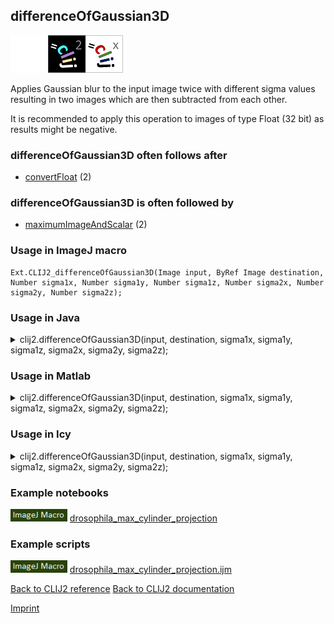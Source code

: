 ## differenceOfGaussian3D
<img src="images/mini_empty_logo.png"/><img src="images/mini_clij2_logo.png"/><img src="images/mini_clijx_logo.png"/>

Applies Gaussian blur to the input image twice with different sigma values resulting in two images which are then subtracted from each other.

It is recommended to apply this operation to images of type Float (32 bit) as results might be negative.

### differenceOfGaussian3D often follows after
* <a href="reference_convertFloat">convertFloat</a> (2)


### differenceOfGaussian3D is often followed by
* <a href="reference_maximumImageAndScalar">maximumImageAndScalar</a> (2)


### Usage in ImageJ macro
```
Ext.CLIJ2_differenceOfGaussian3D(Image input, ByRef Image destination, Number sigma1x, Number sigma1y, Number sigma1z, Number sigma2x, Number sigma2y, Number sigma2z);
```




### Usage in Java


<details>

<summary>
clij2.differenceOfGaussian3D(input, destination, sigma1x, sigma1y, sigma1z, sigma2x, sigma2y, sigma2z);
</summary>
<pre class="highlight">// init CLIJ and GPU
import net.haesleinhuepf.clij2.CLIJ2;
import net.haesleinhuepf.clij.clearcl.ClearCLBuffer;
CLIJ2 clij2 = CLIJ2.getInstance();

// get input parameters
ClearCLBuffer input = clij2.push(inputImagePlus);
destination = clij2.create(input);
float sigma1x = 1.0;
float sigma1y = 2.0;
float sigma1z = 3.0;
float sigma2x = 4.0;
float sigma2y = 5.0;
float sigma2z = 6.0;
</pre>

<pre class="highlight">
// Execute operation on GPU
clij2.differenceOfGaussian3D(input, destination, sigma1x, sigma1y, sigma1z, sigma2x, sigma2y, sigma2z);
</pre>

<pre class="highlight">
//show result
destinationImagePlus = clij2.pull(destination);
destinationImagePlus.show();

// cleanup memory on GPU
clij2.release(input);
clij2.release(destination);
</pre>

</details>





### Usage in Matlab


<details>

<summary>
clij2.differenceOfGaussian3D(input, destination, sigma1x, sigma1y, sigma1z, sigma2x, sigma2y, sigma2z);
</summary>
<pre class="highlight">% init CLIJ and GPU
clij2 = init_clatlab();

% get input parameters
input = clij2.pushMat(input_matrix);
destination = clij2.create(input);
sigma1x = 1.0;
sigma1y = 2.0;
sigma1z = 3.0;
sigma2x = 4.0;
sigma2y = 5.0;
sigma2z = 6.0;
</pre>

<pre class="highlight">
% Execute operation on GPU
clij2.differenceOfGaussian3D(input, destination, sigma1x, sigma1y, sigma1z, sigma2x, sigma2y, sigma2z);
</pre>

<pre class="highlight">
% show result
destination = clij2.pullMat(destination)

% cleanup memory on GPU
clij2.release(input);
clij2.release(destination);
</pre>

</details>





### Usage in Icy


<details>

<summary>
clij2.differenceOfGaussian3D(input, destination, sigma1x, sigma1y, sigma1z, sigma2x, sigma2y, sigma2z);
</summary>
<pre class="highlight">// init CLIJ and GPU
importClass(net.haesleinhuepf.clicy.CLICY);
importClass(Packages.icy.main.Icy);

clij2 = CLICY.getInstance();

// get input parameters
input_sequence = getSequence();
input = clij2.pushSequence(input_sequence);
destination = clij2.create(input);
sigma1x = 1.0;
sigma1y = 2.0;
sigma1z = 3.0;
sigma2x = 4.0;
sigma2y = 5.0;
sigma2z = 6.0;
</pre>

<pre class="highlight">
// Execute operation on GPU
clij2.differenceOfGaussian3D(input, destination, sigma1x, sigma1y, sigma1z, sigma2x, sigma2y, sigma2z);
</pre>

<pre class="highlight">
// show result
destination_sequence = clij2.pullSequence(destination)
Icy.addSequence(destination_sequence);
// cleanup memory on GPU
clij2.release(input);
clij2.release(destination);
</pre>

</details>





### Example notebooks
<a href="https://clij.github.io/clij2-docs/md/drosophila_max_cylinder_projection"><img src="images/language_macro.png" height="20"/></a> [drosophila_max_cylinder_projection](https://clij.github.io/clij2-docs/md/drosophila_max_cylinder_projection)  




### Example scripts
<a href="https://github.com/clij/clij2-docs/blob/master/src/main/macro/drosophila_max_cylinder_projection.ijm"><img src="images/language_macro.png" height="20"/></a> [drosophila_max_cylinder_projection.ijm](https://github.com/clij/clij2-docs/blob/master/src/main/macro/drosophila_max_cylinder_projection.ijm)  


[Back to CLIJ2 reference](https://clij.github.io/clij2-docs/reference)
[Back to CLIJ2 documentation](https://clij.github.io/clij2-docs)

[Imprint](https://clij.github.io/imprint)
